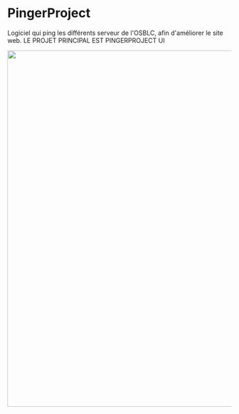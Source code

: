# PingerProject
Logiciel qui ping les différents serveur de l'OSBLC, afin d'améliorer le site web.
LE PROJET PRINCIPAL EST PINGERPROJECT UI

<p align="center">
  <img src="https://a.pomf.cat/nhghrk.png" width="800"/>
</p>
